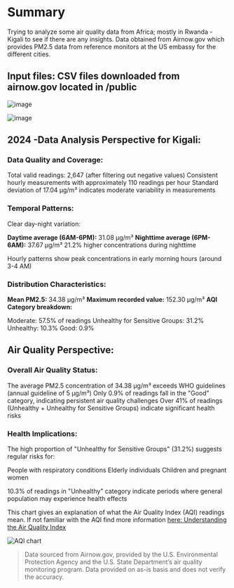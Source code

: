 # Summary
Trying to analyze some air quality data from Africa; mostly in Rwanda -Kigali to see if there are any insights.
Data obtained from Airnow.gov which provides PM2.5 data from reference monitors at the US embassy for the different cities.

## Input files: CSV files downloaded from airnow.gov located in /public


![image](https://github.com/user-attachments/assets/4bce4115-09ad-4c7f-a835-cef547f50d36)

![image](https://github.com/user-attachments/assets/534e5141-02c3-4e5e-822c-65483f7efd3e)

## 2024 -Data Analysis Perspective for Kigali:

### Data Quality and Coverage:

Total valid readings: 2,647 (after filtering out negative values)
Consistent hourly measurements with approximately 110 readings per hour
Standard deviation of 17.04 µg/m³ indicates moderate variability in measurements


### Temporal Patterns:

Clear day-night variation:

**Daytime average (6AM-6PM):** 31.08 µg/m³
**Nighttime average (6PM-6AM):** 37.67 µg/m³
21.2% higher concentrations during nighttime


Hourly patterns show peak concentrations in early morning hours (around 3-4 AM)


### Distribution Characteristics:

**Mean PM2.5:** 34.38 µg/m³
**Maximum recorded value:** 152.30 µg/m³
**AQI Category breakdown:**

Moderate: 57.5% of readings
Unhealthy for Sensitive Groups: 31.2%
Unhealthy: 10.3%
Good: 0.9%





## Air Quality Perspective:

### Overall Air Quality Status:

The average PM2.5 concentration of 34.38 µg/m³ exceeds WHO guidelines (annual guideline of 5 µg/m³)
Only 0.9% of readings fall in the "Good" category, indicating persistent air quality challenges
Over 41% of readings (Unhealthy + Unhealthy for Sensitive Groups) indicate significant health risks


### Health Implications:

The high proportion of "Unhealthy for Sensitive Groups" (31.2%) suggests regular risks for:

People with respiratory conditions
Elderly individuals
Children and pregnant women


10.3% of readings in "Unhealthy" category indicate periods where general population may experience health effects

This chart gives an explanation of what the Air Quality Index (AQI) readings mean. If not familiar with the AQI find more information [here: Understanding the Air Quality Index](https://rdjarbeng.github.io/understanding-the-air-quality-index-aqi/)

![AQI chart](https://github.com/user-attachments/assets/71ff920f-068d-4706-aa0f-978d143e49fe)





> Data sourced from Airnow.gov, provided by the U.S. Environmental Protection Agency and the U.S. State Department’s air quality monitoring program. Data provided on as-is basis and does not verify the accuracy.



